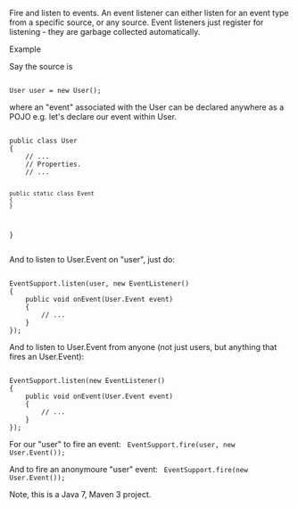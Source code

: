 Fire and listen to events.
An event listener can either listen for an event type from a specific source, or any source.
Event listeners just register for listening - they are garbage collected automatically.

Example

Say the source is

<code>
User user = new User();
</code>

where an "event" associated with the User can be declared anywhere as a POJO e.g. let's declare our event within User.

<code>
public class User
{
    // ...
    // Properties.
    // ...
    
    public static class Event
    {
    }
}    
</code>

And to listen to User.Event on "user", just do:

<code>
EventSupport.listen(user, new EventListener<User.Event>()
{
    public void onEvent(User.Event event)
    {
        // ...
    }
});
</code>

And to listen to User.Event from anyone (not just users, but anything that fires an User.Event):

<code>
EventSupport.listen(new EventListener<User.Event>()
{
    public void onEvent(User.Event event)
    {
        // ...
    }
});
</code>

For our "user" to fire an event:
<code>
EventSupport.fire(user, new User.Event());
</code>

And to fire an anonymoure "user" event:
<code>
EventSupport.fire(new User.Event());
</code>

Note, this is a Java 7, Maven 3 project.